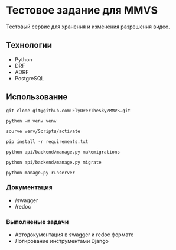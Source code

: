# Тестовое задание для MMVS
Тестовый сервис для хранения и изменения разрешения видео.

## Технологии
- Python
- DRF
- ADRF
- PostgreSQL

## Использование

```
git clone git@github.com:FlyOverTheSky/MMVS.git
```

```
python -m venv venv

sourve venv/Scripts/activate

pip install -r requirements.txt

python api/backend/manage.py makemigrations

python api/backend/manage.py migrate

python manage.py runserver
```

### Документация
- /swagger
- /redoc

### Выполненые задачи
- Автодокументация в swagger и redoc формате
- Логирование инструментами Django
